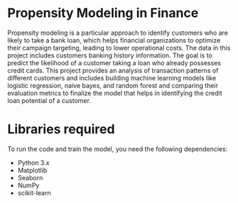 # Propensity Modeling in Finance
Propensity modeling is a particular approach to identify customers who are likely to take a bank loan, which helps financial organizations to optimize their campaign targeting, leading to lower operational costs. The data in this project includes customers banking history information. The goal is to predict the likelihood of a customer taking a loan who already possesses credit cards. This project provides an analysis of transaction patterns of different customers and includes building machine learning models like logistic regression, naive bayes, and random forest and comparing their evaluation metrics to finalize the model that helps in identifying the credit loan potential of a customer.

# Libraries required
To run the code and train the model, you need the following dependencies:
- Python 3.x
- Matplotlib
- Seaborn
- NumPy
- scikit-learn

